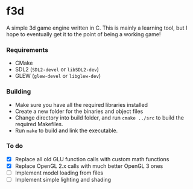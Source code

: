 # f3d
A simple 3d game engine written in C. This is mainly a learning tool,
 but I hope to eventually get it to the point of being a working game!
### Requirements
- CMake
- SDL2 (`SDL2-devel` or `libSDL2-dev`)
- GLEW (`glew-devel` or `libglew-dev`)

### Building
- Make sure you have all the required libraries installed
- Create a new folder for the binaries and object files
- Change directory into build folder, and run `cmake ../src` to build the required Makefiles.
- Run `make` to build and link the executable.

### To do
- [X] Replace all old GLU function calls with custom math functions
- [X] Replace OpenGL 2.x calls with much better OpenGL 3 ones
- [ ] Implement model loading from files
- [ ] Implement simple lighting and shading
